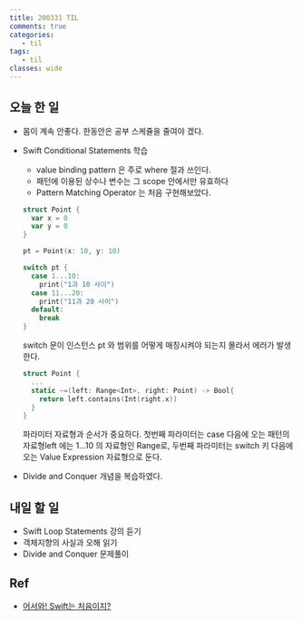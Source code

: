 ```yaml
---
title: 200331 TIL
comments: true
categories:
   - til
tags:
   - til
classes: wide
---
```

## 오늘 한 일

- 몸이 계속 안좋다. 한동안은 공부 스케쥴을 줄여야 겠다.
- Swift Conditional Statements 학습
  - value binding pattern 은 주로 where 절과 쓰인다.
  - 패턴에 이용된 상수나 변수는 그 scope 안에서만 유효하다
  - Pattern Matching Operator 는 처음 구현해보았다.
  ```swift
  struct Point {
    var x = 0
    var y = 0
  }
  
  pt = Point(x: 10, y: 10)
  
  switch pt {
    case 1...10:
      print("1과 10 사이")
    case 11...20:
      print("11과 20 사이")
    default: 
      break
  }
  ```
  
  switch 문이 인스턴스 pt 와 범위를 어떻게 매칭시켜야 되는지 몰라서 에러가 발생한다.
  
  ```swift
  struct Point {
    ...
    static ~=(left: Range<Int>, right: Point) -> Bool{
      return left.contains(Int(right.x))
    }
  }
  ```
  
  파라미터 자료형과 순서가 중요하다. 첫번째 파라미터는 case 다음에 오는 패턴의 자료형left 에는 1...10 의 자료형인 Range<Int>로, 두번째 파라미터는 switch 키 다음에 오는 Value Expression 자료형으로 둔다.
- Divide and Conquer 개념을 복습하였다. 

## 내일 할 일

- Swift Loop Statements 강의 듣기
- 객체지향의 사실과 오해 읽기
- Divide and Conquer 문제풀이

## Ref

- [어서와! Swift는 처음이지?](https://programmers.co.kr/learn/courses/9873)